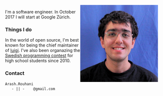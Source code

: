 <img style="float:right;" src="/images/me.png" alt="Arash Rouhani" />

I'm a software engineer. In October 2017 I will start at Google Zürich.

### Things I do

In the world of open source, I'm best known for being the chief maintainer of
[luigi](https://github.com/spotify/luigi). I've also been organazing the
[Swedish programming contest](http://www.progolymp.se) for high school students
since 2010.

### Contact

    Arash.Rouhani
       - || -    @gmail.com


<div class="container">
<div class="row">
<div class="col-md-1">
<a href= "https://github.com/Tarrasch"><i class="fa fa-github fa-5x"></i></a>
</div>
<div class="col-md-1">
<a href= "https://www.linkedin.com/in/arash-rouhani-93193463/"><i class="fa fa-linkedin fa-5x"></i></a>
</div>
<div class="col-md-1">
<a href= "https://stackoverflow.com/users/621449/tarrasch"><i class="fa fa-stack-overflow fa-5x"></i></a>
</div>
<div class="col-md-1">
<a href= "https://twitter.com/ArashRouhani"><i class="fa fa-twitter fa-5x"></i></a>
</div>
<div class="col-md-8"></div>
</div>
</div>
